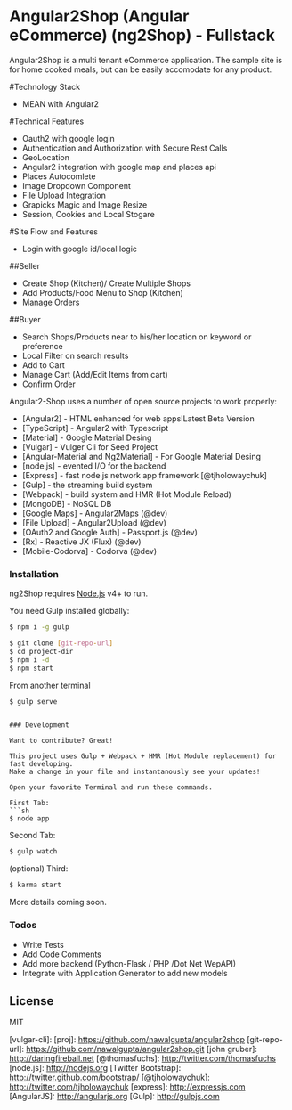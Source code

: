 # Angular2Shop (Angular eCommerce) (ng2Shop) - Fullstack

Angular2Shop is a multi tenant eCommerce application. The sample site is for home cooked meals, but can be easily accomodate for any product.


#Technology Stack
  - MEAN with Angular2

#Technical Features
* Oauth2 with google login
* Authentication and Authorization with Secure Rest Calls
* GeoLocation
* Angular2 integration with google map and places api
* Places Autocomlete
* Image Dropdown Component  
* File Upload Integration
* Grapicks Magic and Image Resize 
* Session, Cookies and Local Stogare


#Site Flow and Features
* Login with google id/local logic

##Seller
* Create Shop (Kitchen)/ Create Multiple Shops
* Add Products/Food Menu to Shop (Kitchen) 
* Manage Orders 

##Buyer
* Search Shops/Products near to his/her location on keyword or preference
* Local Filter on search results
* Add to Cart
* Manage Cart (Add/Edit Items from cart)
* Confirm Order


Angular2-Shop uses a number of open source projects to work properly:
* [Angular2] - HTML enhanced for web apps!Latest Beta Version
* [TypeScript] - Angular2 with Typescript
* [Material] - Google Material Desing  
* [Vulgar] - Vulger Cli for Seed Project
* [Angular-Material and Ng2Material] - For Google Material Desing   
* [node.js] - evented I/O for the backend
* [Express] - fast node.js network app framework [@tjholowaychuk]
* [Gulp] - the streaming build system
* [Webpack] -  build system and HMR (Hot Module Reload)
* [MongoDB] -  NoSQL DB
* [Google Maps] -  Angular2Maps (@dev)
* [File Upload] -  Angular2Upload (@dev)
* [OAuth2 and Google Auth] -  Passport.js (@dev)
* [Rx] -  Reactive JX (Flux) (@dev)
* [Mobile-Codorva] - Codorva   (@dev)


### Installation

ng2Shop requires [Node.js](https://nodejs.org/) v4+ to run.

You need Gulp installed globally:

```sh
$ npm i -g gulp
```

```sh
$ git clone [git-repo-url] 
$ cd project-dir
$ npm i -d
$ npm start
```

From another terminal 

```sh
$ gulp serve
```

```

### Development

Want to contribute? Great!

This project uses Gulp + Webpack + HMR (Hot Module replacement) for fast developing.
Make a change in your file and instantanously see your updates!

Open your favorite Terminal and run these commands.

First Tab:
```sh
$ node app
```

Second Tab:
```sh
$ gulp watch
```

(optional) Third:
```sh
$ karma start
```

More details coming soon.

### Todos

 - Write Tests
 - Add Code Comments
 - Add more backend (Python-Flask / PHP /Dot Net WepAPI)
 - Integrate with Application Generator to add new models

License
----

MIT

   [vulgar-cli]: 
   [proj]: <https://github.com/nawalgupta/angular2shop>
   [git-repo-url]: <https://github.com/nawalgupta/angular2shop.git>
   [john gruber]: <http://daringfireball.net>
   [@thomasfuchs]: <http://twitter.com/thomasfuchs>
   [node.js]: <http://nodejs.org>
   [Twitter Bootstrap]: <http://twitter.github.com/bootstrap/>
   [@tjholowaychuk]: <http://twitter.com/tjholowaychuk>
   [express]: <http://expressjs.com>
   [AngularJS]: <http://angularjs.org>
   [Gulp]: <http://gulpjs.com>
	
   
